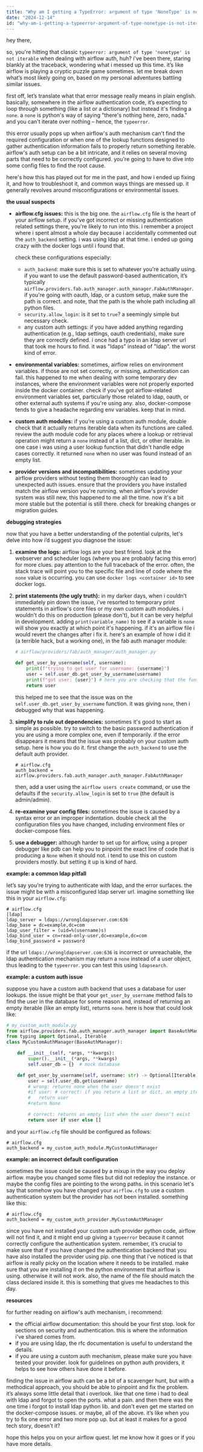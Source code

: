 ```yaml
---
title: "Why am I getting a TypeError: argument of type 'NoneType' is not iterable on airflow auth?"
date: "2024-12-14"
id: "why-am-i-getting-a-typeerror-argument-of-type-nonetype-is-not-iterable-on-airflow-auth"
---
```


hey there,

so, you're hitting that classic `typeerror: argument of type 'nonetype' is not iterable` when dealing with airflow auth, huh? i've been there, staring blankly at the traceback, wondering what i messed up this time. it’s like airflow is playing a cryptic puzzle game sometimes. let me break down what’s most likely going on, based on my personal adventures battling similar issues.

first off, let’s translate what that error message really means in plain english. basically, somewhere in the airflow authentication code, it’s expecting to loop through something (like a list or a dictionary) but instead it's finding a `none`. a `none` is python's way of saying "there's nothing here, zero, nada." and you can't iterate over nothing – hence, the `typeerror`.

this error usually pops up when airflow's auth mechanism can't find the required configuration or when one of the lookup functions designed to gather authentication information fails to properly return something iterable.  airflow's auth setup can be a bit intricate, and it relies on several moving parts that need to be correctly configured. you're going to have to dive into some config files to find the root cause.

here's how this has played out for me in the past, and how i ended up fixing it, and how to troubleshoot it, and common ways things are messed up. it generally revolves around misconfigurations or environmental issues.

**the usual suspects**

*   **airflow.cfg issues:** this is the big one. the `airflow.cfg` file is the heart of your airflow setup. if you've got incorrect or missing authentication related settings there, you're likely to run into this. i remember a project where i spent almost a whole day because i accidentally commented out the `auth_backend` setting. i was using ldap at that time. i ended up going crazy with the docker logs until i found that.

    check these configurations especially:
    *   `auth_backend`: make sure this is set to whatever you're actually using. if you want to use the default password-based authentication, it’s typically `airflow.providers.fab.auth_manager.auth_manager.FabAuthManager`. if you're going with oauth, ldap, or a custom setup, make sure the path is correct. and note, that the path is the whole path including all python files.
    *   `security.allow_login`: is it set to `true`? a seemingly simple but necessary check.
    *   any custom auth settings: if you have added anything regarding authentication (e.g., ldap settings, oauth credentials), make sure they are correctly defined. i once had a typo in an ldap server url that took me hours to find. it was "ldaps" instead of "ldap". the worst kind of error.

*   **environmental variables:** sometimes, airflow relies on environment variables. if those are not set correctly, or missing, authentication can fail. this happened to me when dealing with some temporary dev instances, where the environment variables were not properly exported inside the docker container. check if you've got airflow-related environment variables set, particularly those related to ldap, oauth, or other external auth systems if you're using any. also, docker-compose tends to give a headache regarding env variables. keep that in mind.

*   **custom auth modules:** if you’re using a custom auth module, double check that it actually returns iterable data when its functions are called. review the auth module code for any places where a lookup or retrieval operation might return a `none` instead of a list, dict, or other iterable. in one case i was using a user lookup function that didn't handle edge cases correctly. it returned `none` when no user was found instead of an empty list.

*   **provider versions and incompatibilities:** sometimes updating your airflow providers without testing them thoroughly can lead to unexpected auth issues. ensure that the providers you have installed match the airflow version you're running. when airflow's provider system was still new, this happened to me all the time. now it's a bit more stable but the potential is still there. check for breaking changes or migration guides.

**debugging strategies**

now that you have a better understanding of the potential culprits, let's delve into how i’d suggest you diagnose the issue:

1.  **examine the logs:** airflow logs are your best friend. look at the webserver and scheduler logs (where you are probably facing this error) for more clues. pay attention to the full traceback of the error. often, the stack trace will point you to the specific file and line of code where the `none` value is occurring. you can use `docker logs <container id>` to see docker logs.

2.  **print statements (the ugly truth):** in my darker days, when i couldn’t immediately pin down the issue, i've resorted to temporary print statements in airflow's core files or my own custom auth modules. i wouldn't do this on production (please don't), but it can be very helpful in development. adding `print(variable_name)` to see if a variable is `none` will show you exactly at which point it's happening.
    if it's an airflow file i would revert the changes after i fix it.
    here's an example of how i did it (a terrible hack, but a working one), in the fab auth manager module:

    ```python
    # airflow/providers/fab/auth_manager/auth_manager.py

    def get_user_by_username(self, username):
        print(f"trying to get user for username: {username}")
        user = self.user_db.get_user_by_username(username)
        print(f"got user: {user}") # here you are checking that the function did not return None
        return user
    ```

    this helped me to see that the issue was on the `self.user_db.get_user_by_username` function. it was giving `none`, then i debugged why that was happening.

3.  **simplify to rule out dependencies:** sometimes it's good to start as simple as possible. try to switch to the basic password authentication if you are using a more complex one, even if temporarily. if the error disappears it means that the issue was probably on your custom auth setup. here is how you do it.
    first change the `auth_backend` to use the default auth provider.

    ```
    # airflow.cfg
    auth_backend = airflow.providers.fab.auth_manager.auth_manager.FabAuthManager
    ```

    then, add a user using the `airflow users create` command, or use the defaults if the `security.allow_login` is set to `true` (the default is admin/admin).

4.  **re-examine your config files:** sometimes the issue is caused by a syntax error or an improper indentation. double check all the configuration files you have changed, including environment files or docker-compose files.

5. **use a debugger:** although harder to set up for airflow, using a proper debugger like pdb can help you to pinpoint the exact line of code that is producing a `None` when it should not. i tend to use this on custom providers mostly. but setting it up is kind of hard.

**example: a common ldap pitfall**

let’s say you're trying to authenticate with ldap, and the error surfaces. the issue might be with a misconfigured ldap server url. imagine something like this in your `airflow.cfg`:

```
# airflow.cfg
[ldap]
ldap_server = ldaps://wrongldapserver.com:636
ldap_base = dc=example,dc=com
ldap_user_filter = (uid=%(username)s)
ldap_bind_user = cn=read-only-user,dc=example,dc=com
ldap_bind_password = password
```

if the url `ldaps://wrongldapserver.com:636` is incorrect or unreachable, the ldap authentication mechanism may return a `none` instead of a user object, thus leading to the `typeerror`. you can test this using `ldapsearch`.

**example: a custom auth issue**

suppose you have a custom auth backend that uses a database for user lookups. the issue might be that your `get_user_by_username` method fails to find the user in the database for some reason and, instead of returning an empty iterable (like an empty list), returns `none`. here is how that could look like:

```python
# my_custom_auth_module.py
from airflow.providers.fab.auth_manager.auth_manager import BaseAuthManager
from typing import Optional, Iterable
class MyCustomAuthManager(BaseAuthManager):

    def __init__(self, *args, **kwargs):
        super().__init__(*args, **kwargs)
        self.user_db = {}  # mock database

    def get_user_by_username(self, username: str) -> Optional[Iterable]:
        user = self.user_db.get(username)
        # wrong: returns none when the user doesn't exist
        #if user: # correct: if you return a list or dict, an empty iterable will also work
        #   return user
        #return None

        # correct: returns an empty list when the user doesn't exist
        return user if user else []
```
and your `airflow.cfg` file should be configured as follows:

```
# airflow.cfg
auth_backend = my_custom_auth_module.MyCustomAuthManager
```

**example: an incorrect default configuration**

sometimes the issue could be caused by a mixup in the way you deploy airflow. maybe you changed some files but did not redeploy the instance. or maybe the config files are pointing to the wrong paths.
in this scenario let's say that somehow you have changed your `airflow.cfg` to use a custom authentication system but the provider has not been installed. something like this:

```
# airflow.cfg
auth_backend = my_custom_auth_provider.MyCustomAuthManager
```

since you have not installed your custom auth provider python code, airflow will not find it, and it might end up giving a `typeerror` because it cannot correctly configure the authentication system.
remember, it’s crucial to make sure that if you have changed the authentication backend that you have also installed the provider using pip.
one thing that i've noticed is that airflow is really picky on the location where it needs to be installed. make sure that you are installing it on the python environment that airflow is using. otherwise it will not work.
also, the name of the file should match the class declared inside it. this is something that gives me headaches to this day.

**resources**

for further reading on airflow's auth mechanism, i recommend:

*   the official airflow documentation: this should be your first stop. look for sections on security and authentication. this is where the information i've shared comes from.
*   if you are using ldap, the rfc documentation is useful to understand the details.
*   if you are using a custom auth mechanism, please make sure you have tested your provider. look for guidelines on python auth providers, it helps to see how others have done it before.

finding the issue in airflow auth can be a bit of a scavenger hunt, but with a methodical approach, you should be able to pinpoint and fix the problem. it’s always some little detail that i overlook. like that one time i had to deal with ldap and forgot to open the ports. what a pain. and then there was the one time i forgot to install ldap python lib. and don't even get me started on the docker-compose issues. or maybe, all of the above. it’s like when you try to fix one error and two more pop up.
but at least it makes for a good tech story, doesn't it?

hope this helps you on your airflow quest. let me know how it goes or if you have more details.
